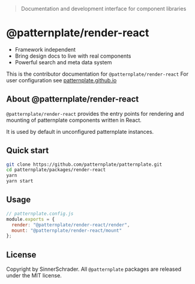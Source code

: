 > Documentation and development interface for component libraries

# @patternplate/render-react

* Framework independent
* Bring design docs to live with real components
* Powerful search and meta data system

This is the contributor documentation for `@patternplate/render-react`
For user configuration see [patternplate.github.io](https://patternplate.github.io)

## About @patternplate/render-react

`@patternplate/render-react` provides the entry points for rendering and mounting
of patternplate components written in React. 

It is used by default in unconfigured patternplate instances.

## Quick start

```sh
git clone https://github.com/patternplate/patternplate.git
cd patternplate/packages/render-react
yarn
yarn start
```

## Usage

```js
// patternplate.config.js
module.exports = {
  render: "@patternplate/render-react/render",
  mount: "@patternplate/render-react/mount"
};
```

## License

Copyright by SinnerSchrader. All `@patternplate` packages are released under the MIT license.

